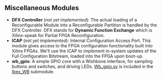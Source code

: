 ## Miscellaneous Modules

- **DFX Controller** (*not yet implemented*): The actual loading of a Reconfigurable Module into a Reconfigurable Partition is handled by the DFX Controller. DFX stands for **Dynamic Function Exchange** which is Xilinx-speak for Partial FPGA Reconfiguration.
- **ICAP** (*not yet implemented*): Internal Configuration Access Port. This module gives access to the FPGA configuration functionality built into Xilinx FPGAs. We'll use the ICAP to implement in-system updates of the Full Configuration Bitstream, loaded into the FPGA upon boot-up.
- **wb_gpio**: A simple GPIO core with a Wishbone interface, for sampling buttons and switches, and driving LEDs. [Wb_gpio.sv](https://github.com/epsilon537/ibex_wb/blob/001f5ee9253a8eefc9bb1db05ebfb3887d314c58/soc/fpga/arty-a7/rtl/wb_gpio.sv) is included in the [Ibex_WB](https://github.com/epsilon537/ibex_wb) submodule.

